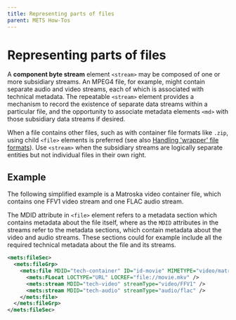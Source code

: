 ```yaml
---
title: Representing parts of files
parent: METS How-Tos
---
```

# Representing parts of files

A **component byte stream** element `<stream>` may be composed of one or more subsidiary streams. An MPEG4 file, for example, might contain separate audio and video streams, each of which is associated with technical metadata. The repeatable `<stream>` element provides a mechanism to record the existence of separate data streams within a particular file, and the opportunity to associate metadata elements `<md>` with those subsidiary data streams if desired.

When a file contains other files, such as with container file formats like `.zip`,  using child `<file>` elements is preferred (see also [Handling 'wrapper' file formats](transformFile.md)). Use `<stream>` when the subsidiary streams are logically separate entities but not individual files in their own right. 

## Example

The following simplified example is a Matroska video container file, which contains one FFV1 video stream and one FLAC audio stream.

The MDID attribute in `<file>` element refers to a metadata section which contains metadata about the file itself, where as the `MDID` attributes in the streams refer to the metadata sections, which contain metadata about the video and audio streams. These sections could for example include all the required technical metadata about the file and its streams.

```xml
<mets:fileSec>
  <mets:fileGrp>
    <mets:file MDID="tech-container" ID="id-movie" MIMETYPE="video/matroska">
      <mets:FLocat LOCTYPE="URL" LOCREF="file://movie.mkv" />
      <mets:stream MDID="tech-video" streamType="video/FFV1" />
      <mets:stream MDID="tech-audio" streamType="audio/flac" />
    </mets:file>
  </mets:fileGrp>
</mets:fileSec>
```
